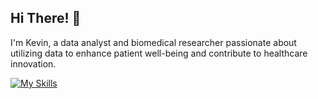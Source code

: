 ## Hi There! 👋
I'm Kevin, a data analyst and biomedical researcher passionate about utilizing data to enhance patient well-being and contribute to healthcare innovation.

[![My Skills](https://skillicons.dev/icons?i=anaconda,matlab,py,sqlite,sklearn,visualstudio,vscode)](https://skillicons.dev)


<!--
**kleung157/kleung157** is a ✨ _special_ ✨ repository because its `README.md` (this file) appears on your GitHub profile.

Here are some ideas to get you started:

- 🔭 I’m currently working on ...
- 🌱 I’m currently learning ...
- 👯 I’m looking to collaborate on ...
- 🤔 I’m looking for help with ...
- 💬 Ask me about ...
- 📫 How to reach me: ...
- 😄 Pronouns: ...
- ⚡ Fun fact: ...
-->
